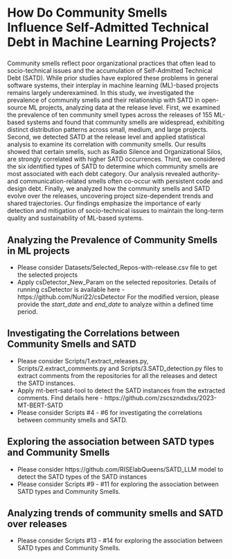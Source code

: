 # How Do Community Smells Influence Self-Admitted Technical Debt in Machine Learning Projects?

### 
Community smells reflect poor organizational practices that often lead to socio-technical issues and the accumulation of Self-Admitted Technical Debt (SATD). While prior studies have explored these problems in general software systems, their interplay in machine learning (ML)-based projects remains largely underexamined. In this study, we investigated the prevalence of community smells and their relationship with SATD in open-source ML projects, analyzing data at the release level. 
First, we examined the prevalence of ten community smell types across the releases of 155 ML-based systems and found that community smells are widespread, exhibiting distinct distribution patterns across small, medium, and large projects.
Second, we detected SATD at the release level and applied statistical analysis to examine its correlation with community smells. Our results showed that certain smells, such as Radio Silence and Organizational Silos, are strongly correlated with higher SATD occurrences. 
Third, we considered the six identified types of SATD to determine which community smells are most associated with each debt category. Our analysis revealed authority- and communication-related smells often co-occur with persistent code and design debt. 
Finally, we analyzed how the community smells and SATD evolve over the releases, uncovering project size-dependent trends and shared trajectories. 
Our findings emphasize the importance of early detection and mitigation of socio-technical issues to maintain the long-term quality and sustainability of ML-based systems.

## Analyzing the Prevalence of Community Smells in ML projects
<ul>
    <li>Please consider Datasets/Selected_Repos-with-release.csv file to get the selected projects</li>
    <li>Apply csDetector_New_Param on the selected repositories. Details of running csDetector is available here - <a> https://github.com/Nuri22/csDetector </a> For the modified version, please provide the <i>start_date</i> and <i>end_date</i> to analyze within a defined time period.  </li>
</ul>

## Investigating the Correlations between Community Smells and SATD
<ul>
    <li>Please consider Scripts/1.extract_releases.py, Scripts/2.extract_comments.py and Scripts/3.SATD_detection.py files to extract comments from the repositories for all the releases and detect the SATD instances. </li>
    <li>Apply mt-bert-satd-tool to detect the SATD instances from the extracted comments. Find details here - <a> https://github.com/zscszndxdxs/2023-MT-BERT-SATD </a> </li>
    <li>Please consider Scripts #4 - #6 for investigating the correlations between community smells and SATD. </li>
</ul>

## Exploring the association between SATD types and Community Smells
<ul>
    <li>Please consider <a> https://github.com/RISElabQueens/SATD_LLM </a> model to detect the SATD types of the SATD instances </li>
    <li>Please consider Scripts #9 - #11 for exploring the association between SATD types and Community Smells. </li>
</ul>

## Analyzing trends of community smells and SATD over releases
<ul>
    <li>Please consider Scripts #13 - #14 for exploring the association between SATD types and Community Smells. </li>
</ul>